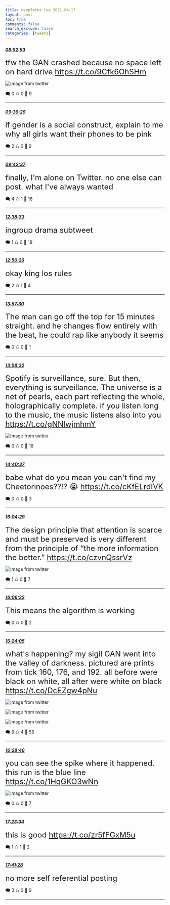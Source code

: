```yaml
---
title: deepfates log 2021-04-17
layout: post
toc: true
comments: false
search_exclude: false
categories: [tweets]
---
```



#### <a href = "https://twitter.com/deepfates/status/1383433287763337222">*08:52:53*</a>

<font size="5">tfw the GAN crashed because no space left on hard drive  https://t.co/9Cfk6OhSHm</font>

![image from twitter](/images/EzLxPmpUUAYlLkc.jpg)


🗨️ 0 ♺ 0 🤍  9   

---
    
#### <a href = "https://twitter.com/deepfates/status/1383445013716107284">*09:39:29*</a>

<font size="5">if gender is a social construct, explain to me why all girls want their phones to be pink</font>



🗨️ 2 ♺ 0 🤍  9   

---
    
#### <a href = "https://twitter.com/deepfates/status/1383445802123620358">*09:42:37*</a>

<font size="5">finally, I'm alone on Twitter. no one else can post. what I've always wanted</font>



🗨️ 4 ♺ 1 🤍  16   

---
    
#### <a href = "https://twitter.com/deepfates/status/1383490081072181263">*12:38:33*</a>

<font size="5">ingroup drama subtweet</font>



🗨️ 1 ♺ 0 🤍  18   

---
    
#### <a href = "https://twitter.com/deepfates/status/1383494577550544904">*12:56:26*</a>

<font size="5">okay king los rules</font>



🗨️ 2 ♺ 1 🤍  4   

---
    
#### <a href = "https://twitter.com/deepfates/status/1383509948538101760">*13:57:30*</a>

<font size="5">The man can go off the top for 15 minutes straight. and he changes flow entirely with the beat, he could rap like anybody it seems</font>



🗨️ 0 ♺ 0 🤍  1   

---
    
#### <a href = "https://twitter.com/deepfates/status/1383510207146250243">*13:58:32*</a>

<font size="5">Spotify is surveillance, sure. But then, everything is surveillance. The universe is a net of pearls, each part reflecting the whole, holographically complete. if you listen long to the music, the music listens also into you  https://t.co/gNNlwjmhmY</font>

![image from twitter](/images/EzM3M51VkAAoDf3.jpg)


🗨️ 0 ♺ 0 🤍  16   

---
    
#### <a href = "https://twitter.com/deepfates/status/1383520799592652807">*14:40:37*</a>

<font size="5">babe what do you mean you can't find my Cheetorinoes??!? 😭  https://t.co/cKfELrdIVK</font>



🗨️ 0 ♺ 0 🤍  3   

---
    
#### <a href = "https://twitter.com/deepfates/status/1383541905779093506">*16:04:29*</a>

<font size="5">The design principle that attention is scarce and must be preserved is very different from the principle of “the more information the better.”  https://t.co/czvnQssrVz</font>

![image from twitter](/images/EzNUB_oVkAkAOkz.jpg)


🗨️ 1 ♺ 0 🤍  7   

---
    
#### <a href = "https://twitter.com/deepfates/status/1383542376858198022">*16:06:22*</a>

<font size="5">This means the algorithm is working</font>



🗨️ 0 ♺ 0 🤍  2   

---
    
#### <a href = "https://twitter.com/deepfates/status/1383546834971336709">*16:24:05*</a>

<font size="5">what's happening? my sigil GAN went into the valley of darkness.   pictured are prints from tick 160, 176, and 192. all before were black on white, all after were white on black  https://t.co/DcEZgw4pNu</font>

![image from twitter](/images/EzNYR1LVIAEsNgO.jpg)

![image from twitter](/images/EzNYR1NVoAglk7U.jpg)

![image from twitter](/images/EzNYR1IVIAAkbAK.jpg)


🗨️ 9 ♺ 4 🤍  55   

---
    
#### <a href = "https://twitter.com/deepfates/status/1383548014728413187">*16:28:46*</a>

<font size="5">you can see the spike where it happened. this run is the blue line  https://t.co/1HqGKO3wNn</font>

![image from twitter](/images/EzNZeDJVoAoAmSO.jpg)


🗨️ 0 ♺ 0 🤍  7   

---
    
#### <a href = "https://twitter.com/deepfates/status/1383561807466401797">*17:23:34*</a>

<font size="5">this is good  https://t.co/zr5fFGxM5u</font>



🗨️ 1 ♺ 1 🤍  2   

---
    
#### <a href = "https://twitter.com/deepfates/status/1383566309804314637">*17:41:28*</a>

<font size="5">no more self referential posting</font>



🗨️ 3 ♺ 0 🤍  9   

---
    
            

